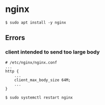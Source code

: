 # nginx

```
$ sudo apt install -y nginx
```

## Errors

### client intended to send too large body

```
# /etc/nginx/nginx.conf
...
http {
    ...
    client_max_body_size 64M;
    ...
}
```

```
$ sudo systemctl restart nginx
```
